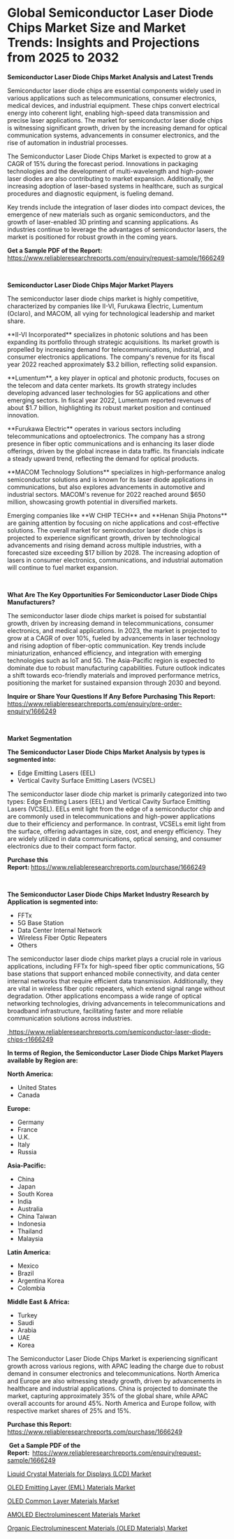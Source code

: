 <p><h1>Global Semiconductor Laser Diode Chips Market Size and Market Trends: Insights and Projections from 2025 to 2032</h1></p><p><strong>Semiconductor Laser Diode Chips Market Analysis and Latest Trends</strong></p>
<p><p>Semiconductor laser diode chips are essential components widely used in various applications such as telecommunications, consumer electronics, medical devices, and industrial equipment. These chips convert electrical energy into coherent light, enabling high-speed data transmission and precise laser applications. The market for semiconductor laser diode chips is witnessing significant growth, driven by the increasing demand for optical communication systems, advancements in consumer electronics, and the rise of automation in industrial processes.</p><p>The Semiconductor Laser Diode Chips Market is expected to grow at a CAGR of 15% during the forecast period. Innovations in packaging technologies and the development of multi-wavelength and high-power laser diodes are also contributing to market expansion. Additionally, the increasing adoption of laser-based systems in healthcare, such as surgical procedures and diagnostic equipment, is fueling demand. </p><p>Key trends include the integration of laser diodes into compact devices, the emergence of new materials such as organic semiconductors, and the growth of laser-enabled 3D printing and scanning applications. As industries continue to leverage the advantages of semiconductor lasers, the market is positioned for robust growth in the coming years.</p></p>
<p><strong>Get a Sample PDF of the Report:&nbsp;</strong> <a href="https://www.reliableresearchreports.com/enquiry/request-sample/1666249?utm_campaign=34&utm_medium=2&utm_source=Github&utm_content=ia&utm_term=06042025&utm_id=semiconductor-laser-diode-chips">https://www.reliableresearchreports.com/enquiry/request-sample/1666249</a></p>
<p>&nbsp;</p>
<p><strong>Semiconductor Laser Diode Chips Major Market Players</strong></p>
<p><p>The semiconductor laser diode chips market is highly competitive, characterized by companies like II-VI, Furukawa Electric, Lumentum (Oclaro), and MACOM, all vying for technological leadership and market share.</p><p>**II-VI Incorporated** specializes in photonic solutions and has been expanding its portfolio through strategic acquisitions. Its market growth is propelled by increasing demand for telecommunications, industrial, and consumer electronics applications. The company's revenue for its fiscal year 2022 reached approximately $3.2 billion, reflecting solid expansion.</p><p>**Lumentum**, a key player in optical and photonic products, focuses on the telecom and data center markets. Its growth strategy includes developing advanced laser technologies for 5G applications and other emerging sectors. In fiscal year 2022, Lumentum reported revenues of about $1.7 billion, highlighting its robust market position and continued innovation.</p><p>**Furukawa Electric** operates in various sectors including telecommunications and optoelectronics. The company has a strong presence in fiber optic communications and is enhancing its laser diode offerings, driven by the global increase in data traffic. Its financials indicate a steady upward trend, reflecting the demand for optical products.</p><p>**MACOM Technology Solutions** specializes in high-performance analog semiconductor solutions and is known for its laser diode applications in communications, but also explores advancements in automotive and industrial sectors. MACOM's revenue for 2022 reached around $650 million, showcasing growth potential in diversified markets.</p><p>Emerging companies like **W CHIP TECH** and **Henan Shijia Photons** are gaining attention by focusing on niche applications and cost-effective solutions. The overall market for semiconductor laser diode chips is projected to experience significant growth, driven by technological advancements and rising demand across multiple industries, with a forecasted size exceeding $17 billion by 2028. The increasing adoption of lasers in consumer electronics, communications, and industrial automation will continue to fuel market expansion.</p></p>
<p>&nbsp;</p>
<p><strong>What Are The Key Opportunities For Semiconductor Laser Diode Chips Manufacturers?</strong></p>
<p><p>The semiconductor laser diode chips market is poised for substantial growth, driven by increasing demand in telecommunications, consumer electronics, and medical applications. In 2023, the market is projected to grow at a CAGR of over 10%, fueled by advancements in laser technology and rising adoption of fiber-optic communication. Key trends include miniaturization, enhanced efficiency, and integration with emerging technologies such as IoT and 5G. The Asia-Pacific region is expected to dominate due to robust manufacturing capabilities. Future outlook indicates a shift towards eco-friendly materials and improved performance metrics, positioning the market for sustained expansion through 2030 and beyond.</p></p>
<p><strong>Inquire or Share Your Questions If Any Before Purchasing This Report:</strong> <a href="https://www.reliableresearchreports.com/enquiry/pre-order-enquiry/1666249?utm_campaign=34&utm_medium=2&utm_source=Github&utm_content=ia&utm_term=06042025&utm_id=semiconductor-laser-diode-chips">https://www.reliableresearchreports.com/enquiry/pre-order-enquiry/1666249</a></p>
<p>&nbsp;</p>
<p><strong>Market Segmentation</strong></p>
<p><strong>The Semiconductor Laser Diode Chips Market Analysis by types is segmented into:</strong></p>
<p><ul><li>Edge Emitting Lasers (EEL)</li><li>Vertical Cavity Surface Emitting Lasers (VCSEL)</li></ul></p>
<p><p>The semiconductor laser diode chip market is primarily categorized into two types: Edge Emitting Lasers (EEL) and Vertical Cavity Surface Emitting Lasers (VCSEL). EELs emit light from the edge of a semiconductor chip and are commonly used in telecommunications and high-power applications due to their efficiency and performance. In contrast, VCSELs emit light from the surface, offering advantages in size, cost, and energy efficiency. They are widely utilized in data communications, optical sensing, and consumer electronics due to their compact form factor.</p></p>
<p><strong>Purchase this Report:&nbsp;</strong><a href="https://www.reliableresearchreports.com/purchase/1666249?utm_campaign=34&utm_medium=2&utm_source=Github&utm_content=ia&utm_term=06042025&utm_id=semiconductor-laser-diode-chips">https://www.reliableresearchreports.com/purchase/1666249</a></p>
<p>&nbsp;</p>
<p><strong>The Semiconductor Laser Diode Chips Market Industry Research by Application is segmented into:</strong></p>
<p><ul><li>FFTx</li><li>5G Base Station</li><li>Data Center Internal Network</li><li>Wireless Fiber Optic Repeaters</li><li>Others</li></ul></p>
<p><p>The semiconductor laser diode chips market plays a crucial role in various applications, including FFTx for high-speed fiber optic communications, 5G base stations that support enhanced mobile connectivity, and data center internal networks that require efficient data transmission. Additionally, they are vital in wireless fiber optic repeaters, which extend signal range without degradation. Other applications encompass a wide range of optical networking technologies, driving advancements in telecommunications and broadband infrastructure, facilitating faster and more reliable communication solutions across industries.</p></p>
<p><a href="https://www.reliableresearchreports.com/semiconductor-laser-diode-chips-r1666249?utm_campaign=34&utm_medium=2&utm_source=Github&utm_content=ia&utm_term=06042025&utm_id=semiconductor-laser-diode-chips">&nbsp;https://www.reliableresearchreports.com/semiconductor-laser-diode-chips-r1666249</a></p>
<p><strong>In terms of Region, the Semiconductor Laser Diode Chips Market Players available by Region are:</strong></p>
<p>
    <p> <strong> North America: </strong>
        <ul>
            <li>United States</li>
            <li>Canada</li>
        </ul>
        </p> 
    <p> <strong> Europe: </strong>
        <ul>
            <li>Germany</li>
            <li>France</li>
            <li>U.K.</li>
            <li>Italy</li>
            <li>Russia</li>
        </ul>
        </p> 
    <p> <strong> Asia-Pacific: </strong>
        <ul>
            <li>China</li>
            <li>Japan</li>
            <li>South Korea</li>
            <li>India</li>
            <li>Australia</li>
            <li>China Taiwan</li>
            <li>Indonesia</li>
            <li>Thailand</li>
            <li>Malaysia</li>
        </ul>
        </p> 
    <p> <strong> Latin America: </strong>
        <ul>
            <li>Mexico</li>
            <li>Brazil</li>
            <li>Argentina Korea</li>
            <li>Colombia</li>
        </ul>
        </p> 
    <p> <strong> Middle East & Africa: </strong>
        <ul>
            <li>Turkey</li>
            <li>Saudi</li>
            <li>Arabia</li>
            <li>UAE</li>
            <li>Korea</li>
        </ul>
    </p>
    </p>
<p><p>The Semiconductor Laser Diode Chips Market is experiencing significant growth across various regions, with APAC leading the charge due to robust demand in consumer electronics and telecommunications. North America and Europe are also witnessing steady growth, driven by advancements in healthcare and industrial applications. China is projected to dominate the market, capturing approximately 35% of the global share, while APAC overall accounts for around 45%. North America and Europe follow, with respective market shares of 25% and 15%.</p></p>
<p><strong>Purchase this Report: </strong><a href="https://www.reliableresearchreports.com/purchase/1666249?utm_campaign=34&utm_medium=2&utm_source=Github&utm_content=ia&utm_term=06042025&utm_id=semiconductor-laser-diode-chips">https://www.reliableresearchreports.com/purchase/1666249</a></p>
<p>&nbsp;<strong>Get a Sample PDF of the Report:&nbsp;&nbsp;</strong><a href="https://www.reliableresearchreports.com/enquiry/request-sample/1666249?utm_campaign=34&utm_medium=2&utm_source=Github&utm_content=ia&utm_term=06042025&utm_id=semiconductor-laser-diode-chips">https://www.reliableresearchreports.com/enquiry/request-sample/1666249</a></p>
<p><strong></strong></p>
<p><p><a href="https://github.com/khifzaba/Market-Research-Report-List-1/blob/main/liquid-crystal-materials-for-displays-lcd-market.md?utm_campaign=34&utm_medium=2&utm_source=Github&utm_content=ia&utm_term=06042025&utm_id=semiconductor-laser-diode-chips">Liquid Crystal Materials for Displays (LCD) Market</a></p><p><a href="https://github.com/nkomdaumis16/Market-Research-Report-List-1/blob/main/oled-emitting-layer-eml-materials-market.md?utm_campaign=34&utm_medium=2&utm_source=Github&utm_content=ia&utm_term=06042025&utm_id=semiconductor-laser-diode-chips">OLED Emitting Layer (EML) Materials Market</a></p><p><a href="https://github.com/welfmimon/Market-Research-Report-List-1/blob/main/oled-common-layer-materials-market.md?utm_campaign=34&utm_medium=2&utm_source=Github&utm_content=ia&utm_term=06042025&utm_id=semiconductor-laser-diode-chips">OLED Common Layer Materials Market</a></p><p><a href="https://github.com/amramcocosxa/Market-Research-Report-List-1/blob/main/amoled-electroluminescent-materials-market.md?utm_campaign=34&utm_medium=2&utm_source=Github&utm_content=ia&utm_term=06042025&utm_id=semiconductor-laser-diode-chips">AMOLED Electroluminescent Materials Market</a></p><p><a href="https://github.com/ioniafidian4/Market-Research-Report-List-1/blob/main/organic-electroluminescent-materials-oled-materials-market.md?utm_campaign=34&utm_medium=2&utm_source=Github&utm_content=ia&utm_term=06042025&utm_id=semiconductor-laser-diode-chips">Organic Electroluminescent Materials (OLED Materials) Market</a></p></p>